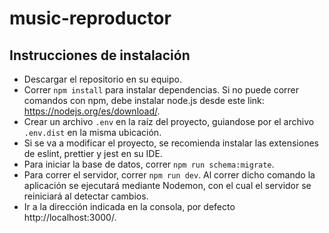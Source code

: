 # music-reproductor

## Instrucciones de instalación

- Descargar el repositorio en su equipo.
- Correr `npm install` para instalar dependencias. Si no puede correr comandos con npm, debe instalar node.js desde este link: https://nodejs.org/es/download/.
- Crear un archivo `.env` en la raíz del proyecto, guiandose por el archivo `.env.dist` en la misma ubicación.
- Si se va a modificar el proyecto, se recomienda instalar las extensiones de eslint, prettier y jest en su IDE.
- Para iniciar la base de datos, correr `npm run schema:migrate`.
- Para correr el servidor, correr `npm run dev`. Al correr dicho comando la aplicación se ejecutará mediante Nodemon, con el cual el servidor se reiniciará al detectar cambios.
- Ir a la dirección indicada en la consola, por defecto http://localhost:3000/.
